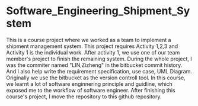 # Software_Engineering_Shipment_System

This is a course project where we worked as a team to implement a shipment management system.
This project requires Activity 1,2,3 and Activity 1 is the individual work. After activity 1, we use one of our team member's project to finish 
the remaining system.
During the whole project, I was the commiter named "LIN,Zizheng" in the bitbucket commit history. And I also help write the requirement specification,
use case, UML Diagram.
Originally we use the bitbucket as the version controll tool. In this course, we learnt a lot of software enginnering principle and guidline,
which exposed me to the workflow of software engineer.
After finishing this course's project, I move the repository to this github repository.

